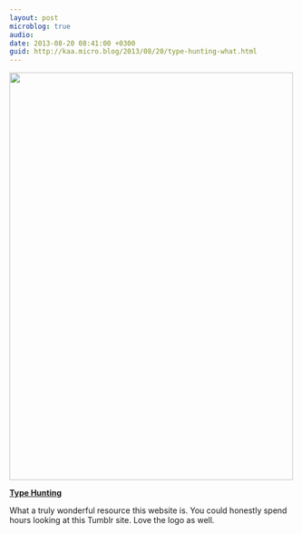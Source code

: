 ```yaml
---
layout: post
microblog: true
audio: 
date: 2013-08-20 08:41:00 +0300
guid: http://kaa.micro.blog/2013/08/20/type-hunting-what.html
---
```

<img src="http://www.kaa.bz/uploads/2018/29ce3ebaf9.jpg" alt="" width="500" height="718" class="alignnone size-full wp-image-424" /><p><strong><a href="http://typehunting.com/">Type Hunting</a></strong></p>

<p>What a truly wonderful resource this website is. You could honestly spend hours looking at this Tumblr site. Love the logo as well.</p>
